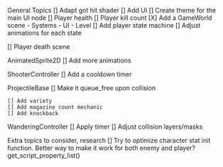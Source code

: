 General Topics
[] Adapt got hit shader
[] Add UI
	[] Create theme for the main UI node
	[] Player health
	[] Player kill count
	[X] Add a GameWorld scene
		- Systems
		- UI
		- Level
[] Add player state machine
	[] Adjust animations for each state


[] Player death scene


AnimatedSprite2D
	[] Add more animations

ShooterController
	[] Add a cooldown timer

ProjectileBase
	[] Make it queue_free upon collision

	[] Add variety
	[] Add magazine count mechanic
	[] Add knockback

WanderingController
	[] Apply timer
	[] Adjust collision layers/masks


Extra topics to consider, research
	[] Try to optimize character stat init function.
		Better way to make it work for both enemy and player?
			get_script_property_list()
